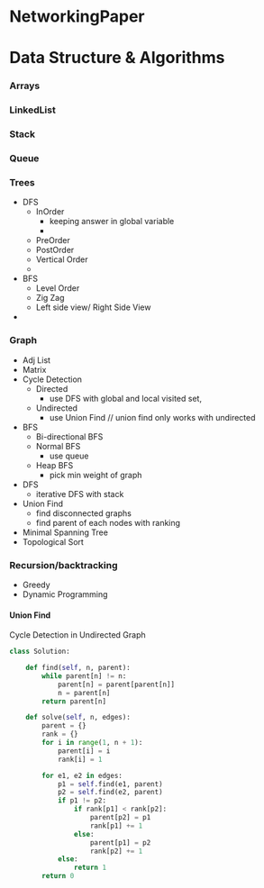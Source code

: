 # NetworkingPaper


Data Structure & Algorithms
==============================

### Arrays
### LinkedList
### Stack
### Queue
### Trees
  - DFS 
    - InOrder 
      - keeping answer in global variable
      - 
    - PreOrder
    - PostOrder
    - Vertical Order
    - 
  - BFS 
    - Level Order
    - Zig Zag
    - Left side view/ Right Side View
  - 
### Graph
  - Adj List
  - Matrix
  - Cycle Detection
    - Directed 
      - use DFS with global and local visited set,  
    - Undirected 
      - use Union Find // union find only works with undirected
  - BFS
    - Bi-directional BFS
    - Normal BFS
      - use queue 
    - Heap BFS 
      - pick min weight of graph
  - DFS
    - iterative DFS with stack
  - Union Find
    - find disconnected graphs
    - find parent of each nodes with ranking
  - Minimal Spanning Tree
  -  Topological Sort
### Recursion/backtracking
- Greedy
- Dynamic Programming


#### Union Find

Cycle Detection in Undirected Graph
```python
class Solution:

    def find(self, n, parent):
        while parent[n] != n:
            parent[n] = parent[parent[n]]
            n = parent[n]
        return parent[n]

    def solve(self, n, edges):
        parent = {}
        rank = {}
        for i in range(1, n + 1):
            parent[i] = i
            rank[i] = 1

        for e1, e2 in edges:
            p1 = self.find(e1, parent)
            p2 = self.find(e2, parent)
            if p1 != p2:
                if rank[p1] < rank[p2]:
                    parent[p2] = p1
                    rank[p1] += 1
                else:
                    parent[p1] = p2
                    rank[p2] += 1
            else:
                return 1
        return 0
```
